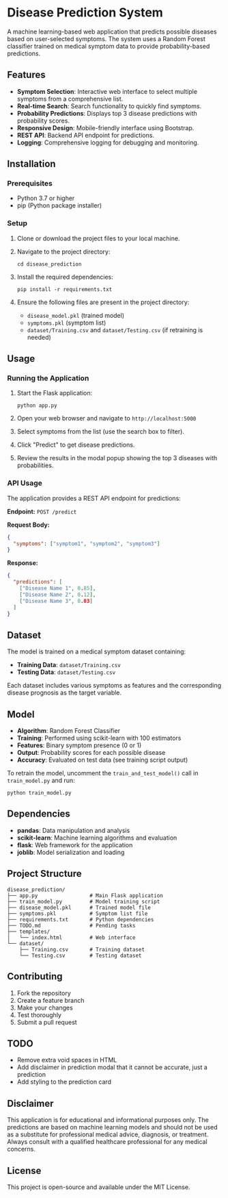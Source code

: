 # Disease Prediction System

A machine learning-based web application that predicts possible diseases based on user-selected symptoms. The system uses a Random Forest classifier trained on medical symptom data to provide probability-based predictions.

## Features

- **Symptom Selection**: Interactive web interface to select multiple symptoms from a comprehensive list.
- **Real-time Search**: Search functionality to quickly find symptoms.
- **Probability Predictions**: Displays top 3 disease predictions with probability scores.
- **Responsive Design**: Mobile-friendly interface using Bootstrap.
- **REST API**: Backend API endpoint for predictions.
- **Logging**: Comprehensive logging for debugging and monitoring.

## Installation

### Prerequisites

- Python 3.7 or higher
- pip (Python package installer)

### Setup

1. Clone or download the project files to your local machine.

2. Navigate to the project directory:
   ```
   cd disease_prediction
   ```

3. Install the required dependencies:
   ```
   pip install -r requirements.txt
   ```

4. Ensure the following files are present in the project directory:
   - `disease_model.pkl` (trained model)
   - `symptoms.pkl` (symptom list)
   - `dataset/Training.csv` and `dataset/Testing.csv` (if retraining is needed)

## Usage

### Running the Application

1. Start the Flask application:
   ```
   python app.py
   ```

2. Open your web browser and navigate to `http://localhost:5000`

3. Select symptoms from the list (use the search box to filter).

4. Click "Predict" to get disease predictions.

5. Review the results in the modal popup showing the top 3 diseases with probabilities.

### API Usage

The application provides a REST API endpoint for predictions:

**Endpoint:** `POST /predict`

**Request Body:**
```json
{
  "symptoms": ["symptom1", "symptom2", "symptom3"]
}
```

**Response:**
```json
{
  "predictions": [
    ["Disease Name 1", 0.85],
    ["Disease Name 2", 0.12],
    ["Disease Name 3", 0.03]
  ]
}
```

## Dataset

The model is trained on a medical symptom dataset containing:
- **Training Data**: `dataset/Training.csv`
- **Testing Data**: `dataset/Testing.csv`

Each dataset includes various symptoms as features and the corresponding disease prognosis as the target variable.

## Model

- **Algorithm**: Random Forest Classifier
- **Training**: Performed using scikit-learn with 100 estimators
- **Features**: Binary symptom presence (0 or 1)
- **Output**: Probability scores for each possible disease
- **Accuracy**: Evaluated on test data (see training script output)

To retrain the model, uncomment the `train_and_test_model()` call in `train_model.py` and run:
```
python train_model.py
```

## Dependencies

- **pandas**: Data manipulation and analysis
- **scikit-learn**: Machine learning algorithms and evaluation
- **flask**: Web framework for the application
- **joblib**: Model serialization and loading

## Project Structure

```
disease_prediction/
├── app.py                 # Main Flask application
├── train_model.py         # Model training script
├── disease_model.pkl      # Trained model file
├── symptoms.pkl           # Symptom list file
├── requirements.txt       # Python dependencies
├── TODO.md                # Pending tasks
├── templates/
│   └── index.html         # Web interface
└── dataset/
    ├── Training.csv       # Training dataset
    └── Testing.csv        # Testing dataset
```

## Contributing

1. Fork the repository
2. Create a feature branch
3. Make your changes
4. Test thoroughly
5. Submit a pull request

## TODO

- Remove extra void spaces in HTML
- Add disclaimer in prediction modal that it cannot be accurate, just a prediction
- Add styling to the prediction card

## Disclaimer

This application is for educational and informational purposes only. The predictions are based on machine learning models and should not be used as a substitute for professional medical advice, diagnosis, or treatment. Always consult with a qualified healthcare professional for any medical concerns.

## License

This project is open-source and available under the MIT License.
